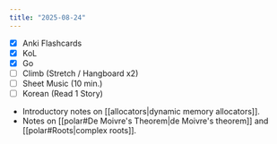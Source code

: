 ```yaml
---
title: "2025-08-24"
---
```


- [x] Anki Flashcards
- [x] KoL
- [x] Go
- [ ] Climb (Stretch / Hangboard x2)
- [ ] Sheet Music (10 min.)
- [ ] Korean (Read 1 Story)

* Introductory notes on [[allocators|dynamic memory allocators]].
* Notes on [[polar#De Moivre's Theorem|de Moivre's theorem]] and [[polar#Roots|complex roots]].